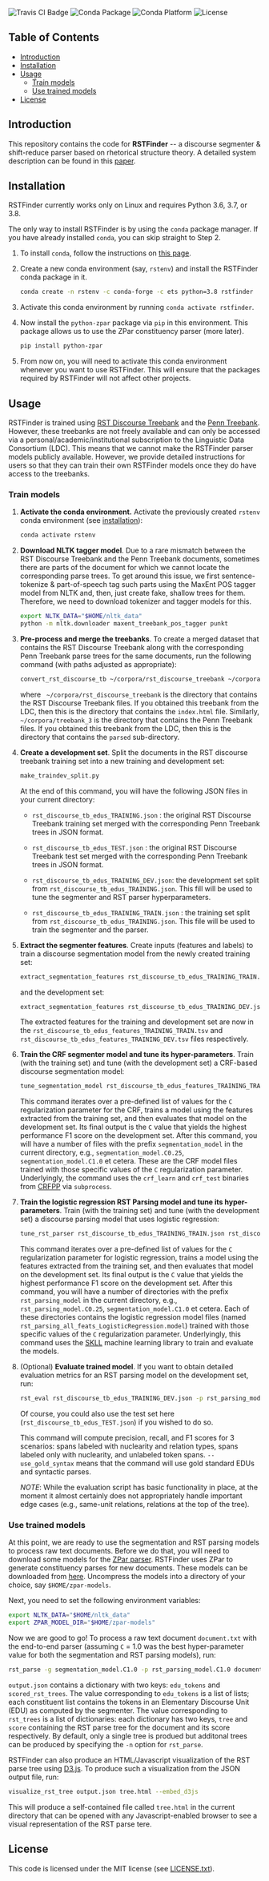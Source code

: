 ![Travis CI Badge](https://img.shields.io/travis/EducationalTestingService/rstfinder) ![Conda Package](https://img.shields.io/conda/v/ets/rstfinder.svg) ![Conda Platform](https://img.shields.io/conda/pn/ets/rstfinder.svg) ![License](https://img.shields.io/github/license/EducationalTestingService/rstfinder)

## Table of Contents

* [Introduction](#introduction)
* [Installation](#installation)
* [Usage](#usage)
   * [Train models](#train-models)
   * [Use trained models](#use-trained-models)
* [License](#license)


## Introduction

This repository contains the code for **RSTFinder** -- a discourse segmenter & shift-reduce parser based on rhetorical structure theory.  A detailed system description can be found in this [paper](http://arxiv.org/abs/1505.02425).

## Installation

RSTFinder currently works only on Linux and requires Python 3.6, 3.7, or 3.8. 

The only way to install RSTFinder is by using the `conda` package manager. If you have already installed `conda`, you can skip straight to Step 2.

1. To install `conda`, follow the instructions on [this page](https://conda.io/projects/conda/en/latest/user-guide/install/index.html). 

2. Create a new conda environment (say, `rstenv`) and install the RSTFinder conda package in it.

    ```bash
    conda create -n rstenv -c conda-forge -c ets python=3.8 rstfinder
    ```

3. Activate this conda environment by running `conda activate rstfinder`. 

4. Now install the `python-zpar` package via `pip` in this environment. This package allows us to use the ZPar constituency parser (more later).

    ```bash
    pip install python-zpar
    ```

5. From now on, you will need to activate this conda environment whenever you want to use RSTFinder. This will ensure that the packages required by RSTFinder will not affect other projects.

## Usage

RSTFinder is trained using [RST Discourse Treebank](https://catalog.ldc.upenn.edu/LDC2002T07) and the [Penn Treebank](https://catalog.ldc.upenn.edu/LDC99T42). However, these treebanks are not freely available and can only be accessed via a personal/academic/institutional subscription to the Linguistic Data Consortium (LDC). This means that we cannot make the RSTFinder parser models publicly available. However, we provide detailed instructions for users so that they can train their own RSTFinder models once they do have access to the treebanks.

### Train models

1. **Activate the conda environment.** Activate the previously created `rstenv` conda environment (see [installation](#installation)):

    ```bash
    conda activate rstenv
    ```

2. **Download NLTK tagger model**. Due to a rare mismatch between the RST Discourse Treebank and the Penn Treebank documents, sometimes there are parts of the document for which we cannot locate the corresponding parse trees. To get around this issue, we first sentence-tokenize & part-of-speech tag such parts using the MaxEnt POS tagger model from NLTK and, then, just create fake, shallow trees for them. Therefore, we need to download tokenizer and tagger models for this.

    ```bash
    export NLTK_DATA="$HOME/nltk_data"
    python -m nltk.downloader maxent_treebank_pos_tagger punkt
    ```

2. **Pre-process and merge the treebanks**. To create a merged dataset that contains the RST Discourse Treebank along with the corresponding Penn Treebank parse trees for the same documents, run the following command (with paths adjusted as appropriate):

    ```bash
    convert_rst_discourse_tb ~/corpora/rst_discourse_treebank ~/corpora/treebank_3
    ```

    where ` ~/corpora/rst_discourse_treebank` is the directory that contains the RST Discourse Treebank files. If you obtained this treebank from the LDC, then this is the directory that contains the `index.html` file. Similarly, `~/corpora/treebank_3` is the directory that contains the Penn Treebank files. If you obtained this treebank from the LDC, then this is the directory that contains the `parsed` sub-directory.

3. **Create a development set**. Split the documents in the RST discourse treebank training set into a new training and development set:

    ```bash
    make_traindev_split.py
    ```

    At the end of this command, you will have the following JSON files in your current directory:

    - `rst_discourse_tb_edus_TRAINING.json` : the original RST Discourse Treebank training set merged with the corresponding Penn Treebank trees in JSON format. 

    - `rst_discourse_tb_edus_TEST.json` : the original RST Discourse Treebank test set merged with the corresponding Penn Treebank trees in JSON format. 

    - `rst_discourse_tb_edus_TRAINING_DEV.json`: the development set split from `rst_discourse_tb_edus_TRAINING.json`. This fill will be used to tune the segmenter and RST parser hyperparameters. 

    - `rst_discourse_tb_edus_TRAINING_TRAIN.json` : the training set split from `rst_discourse_tb_edus_TRAINING.json`. This file will be used to train the segmenter and the parser. 

4. **Extract the segmenter features**. Create inputs (features and labels) to train a discourse segmentation model from the newly created training set:

    ```bash
    extract_segmentation_features rst_discourse_tb_edus_TRAINING_TRAIN.json rst_discourse_tb_edus_features_TRAINING_TRAIN.tsv
    ```

    and the development set:

    ```bash
    extract_segmentation_features rst_discourse_tb_edus_TRAINING_DEV.json rst_discourse_tb_edus_features_TRAINING_DEV.tsv
    ```

    The extracted features for the training and development set are now in the `rst_discourse_tb_edus_features_TRAINING_TRAIN.tsv` and `rst_discourse_tb_edus_features_TRAINING_DEV.tsv` files respectively.

5. **Train the CRF segmenter model and tune its hyper-parameters**. Train (with the training set) and tune (with the development set) a CRF-based discourse segmentation model:

    ```bash
    tune_segmentation_model rst_discourse_tb_edus_features_TRAINING_TRAIN.tsv rst_discourse_tb_edus_features_TRAINING_DEV.tsv segmentation_model
    ```

    This command iterates over a pre-defined list of values for the `C` regularization parameter for the CRF, trains a model using the features extracted from the training set, and then evaluates that model on the development set. Its final output is the `C` value that yields the highest performance F1 score on the development set. After this command, you will have a number of files with the prefix `segmentation_model` in the current directory, e.g., `segmentation_model.C0.25`, `segmentation_model.C1.0` et cetera. These are the CRF model files trained with those specific values of the `C` regularization parameter. Underlyingly, the command uses the `crf_learn` and `crf_test` binaries from [CRFPP](https://github.com/taku910/crfpp) via `subprocess`. 

6. **Train the logistic regression RST Parsing model and tune its hyper-parameters**. Train (with the training set) and tune (with the development set) a discourse parsing model that uses logistic regression:

    ```bash
    tune_rst_parser rst_discourse_tb_edus_TRAINING_TRAIN.json rst_discourse_tb_edus_TRAINING_DEV.json rst_parsing_model
    ```

    This command iterates over a pre-defined list of values for the `C` regularization parameter for logistic regression, trains a model using the features extracted from the training set, and then evaluates that model on the development set. Its final output is the `C` value that yields the highest performance F1 score on the development set. After this command, you will have a number of directories with the prefix `rst_parsing_model` in the current directory, e.g., `rst_parsing_model.C0.25`, `segmentation_model.C1.0` et cetera. Each of these directories contains the logistic regression model files (named `rst_parsing_all_feats_LogisticRegression.model`) trained with those specific values of the `C` regularization parameter.  Underlyingly, this command uses the [SKLL](https://skll.readthedocs.io) machine learning library to train and evaluate the models.

7. (Optional) **Evaluate trained model**. If you want to obtain detailed evaluation metrics for an RST parsing model on the development set, run:

    ```bash
    rst_eval rst_discourse_tb_edus_TRAINING_DEV.json -p rst_parsing_model.C1.0 --use_gold_syntax
    ```

    Of course, you could also use the test set here (`rst_discourse_tb_edus_TEST.json`) if you wished to do so.

    This command will compute precision, recall, and F1 scores for 3 scenarios: spans labeled with nuclearity and relation types, spans labeled only with nuclearity, and unlabeled token spans.  `--use_gold_syntax` means that the command will use gold standard EDUs and syntactic parses.

    *NOTE*: While the evaluation script has basic functionality in place, at the moment it almost certainly does not appropriately handle important edge cases (e.g., same-unit relations, relations at the top of the tree). 

### Use trained models

At this point, we are ready to use the segmentation and RST parsing models to process raw text documents. Before we do that, you will need to download some models for the [ZPar parser](https://github.com/frcchang/zpar).  RSTFinder uses ZPar to generate constituency parses for new documents. These models can be downloaded from [here](https://github.com/frcchang/zpar/releases/download/v0.7.5/english-models.zip). Uncompress the models into a directory of your choice, say `$HOME/zpar-models`. 

Next, you need to set the following environment variables:

```bash
export NLTK_DATA="$HOME/nltk_data"
export ZPAR_MODEL_DIR="$HOME/zpar-models"
```

Now we are good to go! To process a raw text document `document.txt` with the end-to-end parser (assuming `C` = 1.0 was the best hyper-parameter value for both the segmentation and RST parsing models), run:

```bash
rst_parse -g segmentation_model.C1.0 -p rst_parsing_model.C1.0 document.txt > output.json
```

`output.json` contains a dictionary with two keys: `edu_tokens` and `scored_rst_trees`. The value corresponding to `edu_tokens` is a list of lists;  each constituent list contains the tokens in an Elementary Discourse Unit (EDU) as computed by the segmenter. The value corresponding to `rst_trees` is a list of dictionaries: each dictionary has two keys, `tree` and `score` containing the RST parse tree for the document and its score respectively. By default, only a single tree is produed but additonal trees can be produced by specifying the `-n` option for `rst_parse`. 

RSTFinder can also produce an HTML/Javascript visualization of the RST parse tree using [D3.js](http://d3js.org/). To produce such a visualization from the JSON output file, run:

```bash
visualize_rst_tree output.json tree.html --embed_d3js
```

This will produce a self-contained file called `tree.html` in the current directory that can be opened with any Javascript-enabled browser to see a visual representation of the RST parse tere.


## License

This code is licensed under the MIT license (see [LICENSE.txt](LICENSE.txt)).


